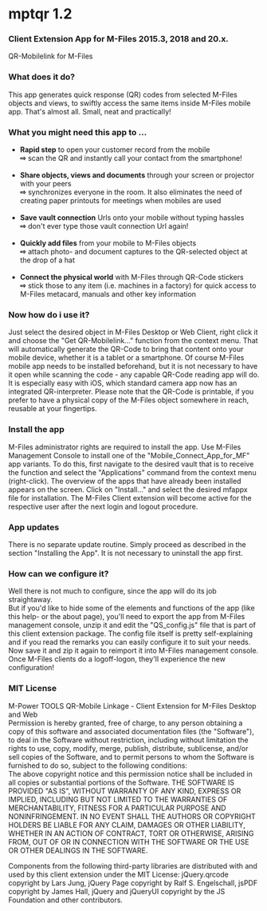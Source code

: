 # mptqr 1.2
<h3>Client Extension App for M-Files 2015.3, 2018 and 20.x.</h3>

QR-Mobilelink for M-Files

<h3>What does it do?</h3>
This app generates quick response (QR) codes from selected M-Files objects and views, to swiftly access the same items inside M-Files mobile app. That's almost all. Small, neat and practically!<br/>
<h3>What you might need this app to ...</h3>
<ul>
  <li><b>Rapid step</b> to open your customer record from the mobile<br/><b>&#8680;</b> scan the QR and instantly call your contact from the smartphone!<br/><br/></li>
  <li><b>Share objects, views and documents</b> through your screen or projector with your peers <br/><b>&#8680;</b> synchronizes everyone in the room. It also eliminates the need of creating paper printouts for meetings when mobiles are used<br/><br/></li>
  <li><b>Save vault connection</b> Urls onto your mobile without typing hassles <br/><b>&#8680;</b> don't ever type those vault connection Url again!<br/><br/></li>
  <li><b>Quickly add files</b> from your mobile to M-Files objects <br/><b>&#8680;</b> attach photo- and document captures to the QR-selected object at the drop of a hat<br/><br/></li>
  <li><b>Connect the physical world</b> with M-Files through QR-Code stickers <br/><b>&#8680;</b> stick those to any item (i.e. machines in a factory) for quick access to M-Files metacard, manuals and other key information</li>
</ul>
<h3>Now how do i use it?</h3>
Just select the desired object in M-Files Desktop or Web Client, right click it and choose the "Get QR-Mobilelink..." function from the context menu. That will automatically generate the QR-Code to bring that content onto your mobile device, whether it is a tablet or a smartphone. Of course M-Files mobile app needs to be installed beforehand, but it is not necessary to have it open while scanning the code - any capable QR-Code reading app will do. It is especially easy with iOS, which standard camera app now has an integrated QR-interpreter. Please note that the QR-Code is printable, if you prefer to have a physical copy of the M-Files object somewhere in reach, reusable at your fingertips.

<h3>Install the app</h3>
M-Files administrator rights are required to install the app. Use M-Files Management Console to install one of the "Mobile_Connect_App_for_MF" app variants. To do this, first navigate to the desired vault that is to receive the function and select the "Applications" command from the context menu (right-click). The overview of the apps that have already been installed appears on the screen. Click on "Install..." and select the desired mfappx file for installation. The M-Files Client extension will become active for the respective user after the next login and logout procedure. 

<h3>App updates</h3>
There is no separate update routine. Simply proceed as described in the section "Installing the App". It is not necessary to uninstall the app first.
						
<h3>How can we configure it?</h3>
Well there is not much to configure, since the app will do its job straightaway.<br/>But if you'd like to hide some of the elements and functions of the app (like this help- or the about page), you'll need to export the app from M-Files management console, unzip it and edit the "QS_config.js" file that is part of this client extension package. The config file itself is pretty self-explaining and if you read the remarks you can easily configure it to suit your needs. Now save it and zip it again to reimport it into M-Files management console. Once M-Files clients do a logoff-logon, they'll experience the new configuration!<br/> 

<h3>MIT License</h3>
<p>
M-Power TOOLS QR-Mobile Linkage - Client Extension for M-Files Desktop and Web<br/> 
Permission is hereby granted, free of charge, to any person obtaining a copy of this software and associated documentation files (the "Software"), to deal in the Software without restriction, including without limitation the rights to use, copy, modify, merge, publish, distribute, sublicense, and/or sell copies of the Software, and to permit persons to whom the Software is furnished to do so, subject to the following conditions:<br/>
The above copyright notice and this permission notice shall be included in all copies or substantial portions of the Software.
THE SOFTWARE IS PROVIDED "AS IS", WITHOUT WARRANTY OF ANY KIND, EXPRESS OR IMPLIED, INCLUDING BUT NOT LIMITED TO THE WARRANTIES OF MERCHANTABILITY, FITNESS FOR A PARTICULAR PURPOSE AND NONINFRINGEMENT. IN NO EVENT SHALL THE AUTHORS OR COPYRIGHT HOLDERS BE LIABLE FOR ANY CLAIM, DAMAGES OR OTHER LIABILITY, WHETHER IN AN ACTION OF CONTRACT, TORT OR OTHERWISE, ARISING FROM, OUT OF OR IN CONNECTION WITH THE SOFTWARE OR THE USE OR OTHER DEALINGS IN THE SOFTWARE.
</p>
<p>						
Components from the following third-party libraries are distributed with and used by this client extension under the MIT License: jQuery.qrcode copyright by Lars Jung, jQuery Page copyright by Ralf S. Engelschall, jsPDF copyright by James Hall, jQuery and jQueryUI copyright by the JS Foundation and other contributors.
</p>
